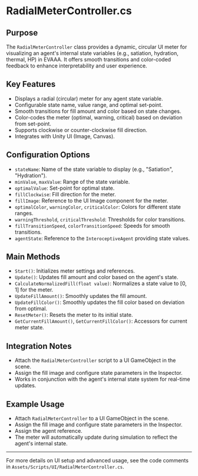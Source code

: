 # RadialMeterController.cs

## Purpose
The `RadialMeterController` class provides a dynamic, circular UI meter for visualizing an agent's internal state variables (e.g., satiation, hydration, thermal, HP) in EVAAA. It offers smooth transitions and color-coded feedback to enhance interpretability and user experience.

## Key Features
- Displays a radial (circular) meter for any agent state variable.
- Configurable state name, value range, and optimal set-point.
- Smooth transitions for fill amount and color based on state changes.
- Color-codes the meter (optimal, warning, critical) based on deviation from set-point.
- Supports clockwise or counter-clockwise fill direction.
- Integrates with Unity UI (Image, Canvas).

## Configuration Options
- `stateName`: Name of the state variable to display (e.g., "Satiation", "Hydration").
- `minValue`, `maxValue`: Range of the state variable.
- `optimalValue`: Set-point for optimal state.
- `fillClockwise`: Fill direction for the meter.
- `fillImage`: Reference to the UI Image component for the meter.
- `optimalColor`, `warningColor`, `criticalColor`: Colors for different state ranges.
- `warningThreshold`, `criticalThreshold`: Thresholds for color transitions.
- `fillTransitionSpeed`, `colorTransitionSpeed`: Speeds for smooth transitions.
- `agentState`: Reference to the `InteroceptiveAgent` providing state values.

## Main Methods
- `Start()`: Initializes meter settings and references.
- `Update()`: Updates fill amount and color based on the agent's state.
- `CalculateNormalizedFill(float value)`: Normalizes a state value to [0, 1] for the meter.
- `UpdateFillAmount()`: Smoothly updates the fill amount.
- `UpdateFillColor()`: Smoothly updates the fill color based on deviation from optimal.
- `ResetMeter()`: Resets the meter to its initial state.
- `GetCurrentFillAmount()`, `GetCurrentFillColor()`: Accessors for current meter state.

## Integration Notes
- Attach the `RadialMeterController` script to a UI GameObject in the scene.
- Assign the fill image and configure state parameters in the Inspector.
- Works in conjunction with the agent's internal state system for real-time updates.

## Example Usage
- Attach `RadialMeterController` to a UI GameObject in the scene.
- Assign the fill image and configure state parameters in the Inspector.
- Assign the agent reference.
- The meter will automatically update during simulation to reflect the agent's internal state.

---

For more details on UI setup and advanced usage, see the code comments in `Assets/Scripts/UI/RadialMeterController.cs`. 